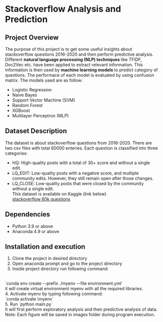 # Stackoverflow Analysis and Prediction
## Project Overview
The purpose of this project is to get some useful insights about stackoverflow questions 2016-2020 and then perform predictive analysis. Different <b> natural language processing (NLP) techniques </b> like TFIDF, Doc2Vec etc. have been applied to extract relevant information. This information is then used by <b>machine learning models </b> to predict category of questions. The performace of each model is evaluated by using confusion matrix. The models used are as follow:
* Logistic Regression
* Naive Bayes
* Support Vector Machine (SVM)
* Random Forest
* XGBoost
* Multilayer Perceptron (MLP)
## Dataset Description
The dataset is about stackoverflow questions from 2016-2020. There are two csv files with total 60000 enteries. Each question is classified into three categories:
* HQ: High-quality posts with a total of 30+ score and without a single edit.
* LQ_EDIT: Low-quality posts with a negative score, and multiple community edits. However, they still remain open after those changes.
* LQ_CLOSE: Low-quality posts that were closed by the community without a single edit. </br>
This dataset is available on Kaggle (link below) </br>
[stackoverflow 60k questions](https://www.kaggle.com/imoore/60k-stack-overflow-questions-with-quality-rate) 
## Dependencies
* Python 3.9 or above
* Anaconda 4.9 or above
## Installation and execution
1. Clone the project in desired directory
2. Open anaconda prompt and go to the project directory
3. Inside project directory run following command: 
</br>
`conda env create --prefix ./myenv --file environment.yml`
</br> 
it will create virtual environment myenv with all the required libraries.
</br>
4. Activate myenv by typing following command:
</br>
`conda activate <complete path to project directory>\myenv` 
</br>
5. Run `python main.py`
</br>
It will first perform exploratory analysis and then predictive analysis of data.
</br>
Note: Each figure will be saved in images folder during program execution.


